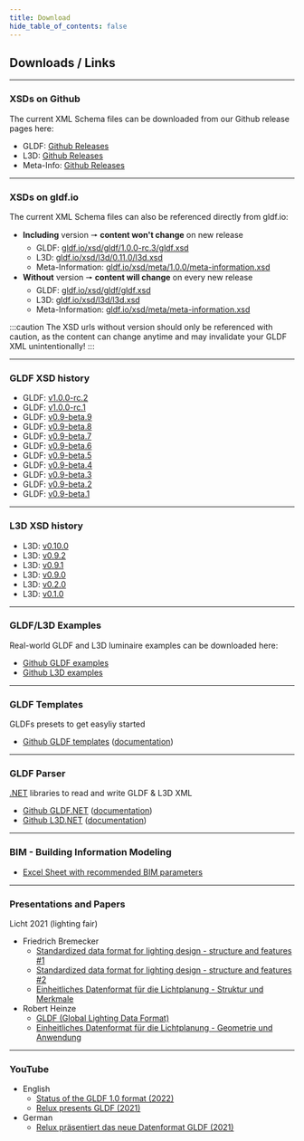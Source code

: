 ```yaml
---
title: Download
hide_table_of_contents: false
---
```

<!-- markdownlint-disable MD033 (no html im markdown) -->

## Downloads / Links

---

### XSDs on Github

The current XML Schema files can be downloaded from our Github release pages here:

- GLDF: [Github Releases](https://github.com/globallightingdata/gldf/releases)
- L3D: [Github Releases](https://github.com/globallightingdata/l3d/releases)
- Meta-Info: [Github Releases](https://github.com/globallightingdata/meta-information/releases)

---

### XSDs on gldf.io

The current XML Schema files can also be referenced directly from gldf.io:

- **Including** version 🠖 **content won't change** on new release
  - GLDF: <a href="/xsd/gldf/1.0.0-rc.3/gldf.xsd" target="_blank">gldf.io/xsd/gldf/1.0.0-rc.3/gldf.xsd</a>
  - L3D: <a href="/xsd/l3d/0.11.0/l3d.xsd" target="_blank">gldf.io/xsd/l3d/0.11.0/l3d.xsd</a>
  - Meta-Information: <a href="/xsd/meta/1.0.0/meta-information.xsd" target="_blank">gldf.io/xsd/meta/1.0.0/meta-information.xsd</a>
- **Without** version 🠖 **content will change** on every new release
  - GLDF: <a href="/xsd/gldf/gldf.xsd" target="_blank">gldf.io/xsd/gldf/gldf.xsd</a>
  - L3D: <a href="/xsd/l3d/l3d.xsd" target="_blank">gldf.io/xsd/l3d/l3d.xsd</a>
  - Meta-Information: <a href="/xsd/meta/meta-information.xsd" target="_blank">gldf.io/xsd/meta/meta-information.xsd</a>

:::caution
The XSD urls without version should only be referenced with caution, as the content can change anytime and may invalidate your GLDF XML unintentionally!
:::

---

### GLDF XSD history

- GLDF: <a href="/xsd/gldf/1.0.0-rc.2/gldf.xsd" target="_blank">v1.0.0-rc.2</a>
- GLDF: <a href="/xsd/gldf/1.0.0-rc.1/gldf.xsd" target="_blank">v1.0.0-rc.1</a>
- GLDF: <a href="/xsd/gldf/0.9-beta.9/gldf.xsd" target="_blank">v0.9-beta.9</a>
- GLDF: <a href="/xsd/gldf/0.9-beta.8/gldf.xsd" target="_blank">v0.9-beta.8</a>
- GLDF: <a href="/xsd/gldf/0.9-beta.7/gldf.xsd" target="_blank">v0.9-beta.7</a>
- GLDF: <a href="/xsd/gldf/0.9-beta.6/gldf.xsd" target="_blank">v0.9-beta.6</a>
- GLDF: <a href="/xsd/gldf/0.9-beta.5/gldf.xsd" target="_blank">v0.9-beta.5</a>
- GLDF: <a href="/xsd/gldf/0.9-beta.4/gldf.xsd" target="_blank">v0.9-beta.4</a>
- GLDF: <a href="/xsd/gldf/0.9-beta.3/gldf.xsd" target="_blank">v0.9-beta.3</a>
- GLDF: <a href="/xsd/gldf/0.9-beta.2/gldf.xsd" target="_blank">v0.9-beta.2</a>
- GLDF: <a href="/xsd/gldf/0.9-beta.1/gldf.xsd" target="_blank">v0.9-beta.1</a>

---

### L3D XSD history

- L3D: <a href="/xsd/l3d/0.10.0/l3d.xsd" target="_blank">v0.10.0</a>
- L3D: <a href="/xsd/l3d/0.9.2/l3d.xsd" target="_blank">v0.9.2</a>
- L3D: <a href="/xsd/l3d/0.9.1/l3d.xsd" target="_blank">v0.9.1</a>
- L3D: <a href="/xsd/l3d/0.9.0/l3d.xsd" target="_blank">v0.9.0</a>
- L3D: <a href="/xsd/l3d/0.2.0/l3d.xsd" target="_blank">v0.2.0</a>
- L3D: <a href="/xsd/l3d/0.1.0/l3d.xsd" target="_blank">v0.1.0</a>

---

### GLDF/L3D Examples

Real-world GLDF and L3D luminaire examples can be downloaded here:

- [Github GLDF examples](https://github.com/globallightingdata/examples)
- [Github L3D examples](https://github.com/globallightingdata/l3d/tree/master/examples)

---

### GLDF Templates

GLDFs presets to get easyliy started

- [Github GLDF templates](https://github.com/globallightingdata/templates) ([documentation](/docs/getting-started/templates))

---

### GLDF Parser

[.NET](https://dotnet.microsoft.com) libraries to read and write GLDF & L3D XML

- [Github GLDF.NET](https://github.com/globallightingdata/gldf.net) ([documentation](/docs/tools-dev/gldf-net-parser))
- [Github L3D.NET](https://github.com/globallightingdata/l3d.net) ([documentation](/docs/tools-dev/l3d-net-parser))

---

### BIM - Building Information Modeling

- [Excel Sheet with recommended BIM parameters](https://github.com/globallightingdata/files/raw/master/bim/bim_properties.xlsx)

---

### Presentations and Papers

Licht 2021 (lighting fair)

- Friedrich Bremecker
  - [Standardized data format for lighting design - structure and features #1](https://github.com/globallightingdata/files/blob/master/2021_licht_lightfair/licht2021_paper_friedrich_bremecker_en.pdf)
  - [Standardized data format for lighting design - structure and features #2](https://github.com/globallightingdata/files/blob/master/2021_licht_lightfair/licht2021_webinar_friedrich_bremecker.pdf)
  - [Einheitliches Datenformat für die Lichtplanung - Struktur und Merkmale](https://github.com/globallightingdata/files/blob/master/2021_licht_lightfair/licht2021_paper_friedrich_bremecker_de.pdf)
- Robert Heinze
  - [GLDF (Global Lighting Data Format)](https://github.com/globallightingdata/files/blob/master/2021_licht_lightfair/licht2021_paper_robert_heinze.pdf)
  - [Einheitliches Datenformat für die Lichtplanung - Geometrie und Anwendung](https://github.com/globallightingdata/files/blob/master/2021_licht_lightfair/licht2021_ppt_robert_heinze.pdf)

---

### YouTube

- English
  - [Status of the GLDF 1.0 format (2022)](https://www.youtube.com/watch?v=GKhY2EsILhc)
  - [Relux presents GLDF (2021)](https://www.youtube.com/watch?v=0xOOn1yQV1k)  
- German
  - [Relux präsentiert das neue Datenformat GLDF (2021)](https://www.youtube.com/watch?v=ecbHqjwZCe0)
